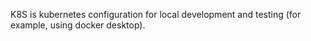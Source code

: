 K8S is kubernetes configuration for local development and testing (for example, using docker desktop).
